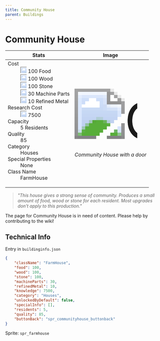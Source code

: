 ```yaml
---
title: Community House
parent: Buildings
---
```

# Community House

[//]: # (Pre-generated content)
<table><thead><tr><th>Stats</th><th>Image</th></tr></thead><tbody><tr><td><dl><dt>Cost</dt><dd><div class="resource-icon"><img style="object-position: -1009px -533px;" src="https://tfe2-wiki.github.io/assets/sprites.png"></div> 100 Food<br><div class="resource-icon"><img style="object-position: -637px -751px;" src="https://tfe2-wiki.github.io/assets/sprites.png"></div> 100 Wood<br><div class="resource-icon"><img style="object-position: -637px -737px;" src="https://tfe2-wiki.github.io/assets/sprites.png"></div> 100 Stone<br><div class="resource-icon"><img style="object-position: -795px -761px;" src="https://tfe2-wiki.github.io/assets/sprites.png"></div> 30 Machine Parts<br><div class="resource-icon"><img style="object-position: -795px -775px;" src="https://tfe2-wiki.github.io/assets/sprites.png"></div> 10 Refined Metal</dd><dt>Research Cost</dt><dd><div class="resource-icon"><img style="object-position: -268px -522px;" src="https://tfe2-wiki.github.io/assets/sprites.png"></div> 7500</dd><dt>Capacity</dt><dd>5 Residents</dd><dt>Quality</dt><dd>85</dd><dt>Category</dt><dd>Houses</dd><dt>Special Properties</dt><dd>None</dd><dt>Class Name</dt><dd>FarmHouse</dd></dl></td><td><style>.building-image {width: 200px;height: 200px;overflow: hidden;position: relative;}.building-image img {image-rendering: pixelated;object-fit: none;transform: scale(10);transform-origin: left top;position: absolute;left: 0;top: 0;}.resource-image {width: 200px;height: 200px;overflow: hidden;position: relative;}.resource-image img {image-rendering: pixelated;object-fit: none;transform: scale(20);transform-origin: left top;position: absolute;left: 0;top: 0;}.building-icon {width: 20px;height: 20px;overflow: hidden;position: relative;display: inline-block;}.building-icon img {image-rendering: pixelated;object-fit: none;transform: scale(1);transform-origin: left top;position: absolute;left: 0;top: 0;}.resource-icon {width: 20px;height: 20px;overflow: hidden;position: relative;display: inline-block;}.resource-icon img {image-rendering: pixelated;object-fit: none;transform: scale(2);transform-origin: left top;position: absolute;left: 0;top: 0;}</style><div class="building-image"><img style="object-position: -725px -900px;" src="https://tfe2-wiki.github.io/assets/sprites.png" alt="Community House Back"><img style="object-position: -816px -801px;" src="https://tfe2-wiki.github.io/assets/sprites.png" alt="Community House"></div><i>Community House with a door</i></td></tr></tbody></table><blockquote><i>"This house gives a strong sense of community. Produces a small amount of food, wood or stone for each resident. Most upgrades don't apply to this production."</i></blockquote>

The page for Community House is in need of content. Please help by contributing to the wiki!

## Technical Info
Entry in `buildinginfo.json`

```json
{
    "className": "FarmHouse",
    "food": 100,
    "wood": 100,
    "stone": 100,
    "machineParts": 30,
    "refinedMetal": 10,
    "knowledge": 7500,
    "category": "Houses",
    "unlockedByDefault": false,
    "specialInfo": [],
    "residents": 5,
    "quality": 85,
    "buttonBack": "spr_communityhouse_buttonback"
}
```

Sprite: `spr_farmhouse`

